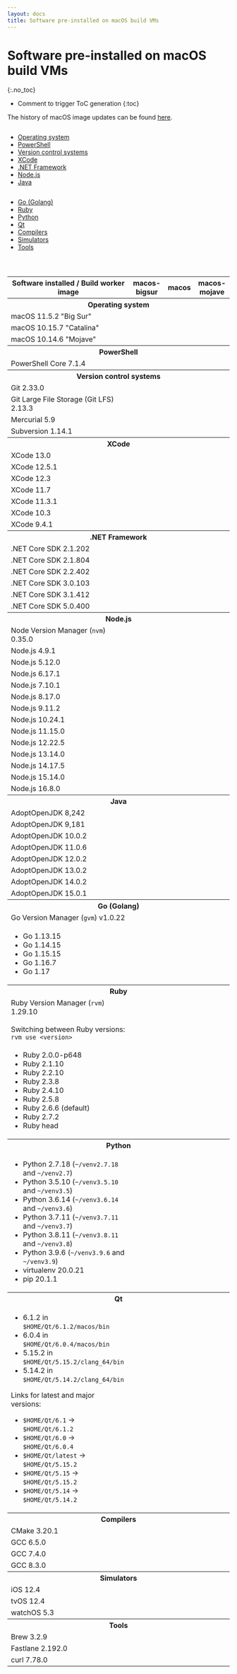```yaml
---
layout: docs
title: Software pre-installed on macOS build VMs
---
```


<!-- markdownlint-disable MD022 MD032 -->
# Software pre-installed on macOS build VMs
{:.no_toc}

* Comment to trigger ToC generation
{:toc}
<!-- markdownlint-enable MD022 MD032 -->

The history of macOS image updates can be found [here](/updates/).

<div class="row">
    <div class="columns medium-4">
        <ul>
            <li><a href="#operating-system">Operating system</a></li>
            <li><a href="#powershell">PowerShell</a></li>
            <li><a href="#version-control-systems">Version control systems</a></li>
            <li><a href="#xcode">XCode</a></li>
            <li><a href="#net-framework">.NET Framework</a></li>
            <li><a href="#node-js">Node.js</a></li>
            <li><a href="#java">Java</a></li>
        </ul>
    </div>
    <div class="columns medium-4">
        <ul>
            <li><a href="#golang">Go (Golang)</a></li>
            <li><a href="#ruby">Ruby</a></li>
            <li><a href="#python">Python</a></li>
            <li><a href="#qt">Qt</a></li>
            <li><a href="#compilers">Compilers</a></li>
            <li><a href="#simulators">Simulators</a></li>
            <li><a href="#tools">Tools</a></li>
        </ul>
    </div>
    <div class="columns medium-4">
        <ul>
        </ul>
    </div>
</div>

<table class="software-list">
    <tr>
        <th>Software installed / Build worker image</th>
        <th class="rotate"><span>macos-bigsur</span></th>
        <th class="rotate"><span>macos</span></th>
        <th class="rotate"><span>macos-mojave</span></th>
    </tr>
    <tr>
        <th id="operating-system" class="section" colspan="4">Operating system</th>
    </tr>
    <tr>
        <td>macOS 11.5.2 "Big Sur"</td>
        <td class="yes"></td><td class="no"></td><td class="no"></td>
    </tr>
    <tr>
        <td>macOS 10.15.7 "Catalina"</td>
        <td class="no"></td><td class="yes"></td><td class="no"></td>
    </tr>
    <tr>
        <td>macOS 10.14.6 "Mojave"</td>
        <td class="no"></td><td class="no"></td><td class="yes"></td>
    </tr>
    <tr>
        <th id="powershell" class="section" colspan="4">PowerShell</th>
    </tr>
    <tr><td>PowerShell Core 7.1.4</td><td class="yes"></td><td class="yes"></td><td class="yes"></td></tr>
    <!-- Version control systems -->
    <tr>
        <th id="version-control-systems" class="section" colspan="4">Version control systems</th>
    </tr>
    <tr>
        <td>Git 2.33.0</td><td class="yes"></td><td class="yes"></td><td class="yes"></td>
    </tr>
    <tr>
        <td>Git Large File Storage (Git LFS) 2.13.3</td><td class="yes"></td><td class="yes"></td><td class="yes"></td>
    </tr>
    <tr><td>Mercurial 5.9</td><td class="yes"></td><td class="yes"></td><td class="yes"></td></tr>
    <tr><td>Subversion 1.14.1</td><td class="yes"></td><td class="yes"></td><td class="yes"></td></tr>
    <!-- XCode -->
    <tr>
        <th id="xcode" class="section" colspan="4">XCode</th>
    </tr>
    <tr><td>XCode 13.0</td><td class="yes"></td><td class="no"></td><td class="no"></td></tr>
    <tr><td>XCode 12.5.1</td><td class="yes"></td><td class="no"></td><td class="no"></td></tr>
    <tr><td>XCode 12.3</td><td class="no"></td><td class="yes"></td><td class="no"></td></tr>
    <tr><td>XCode 11.7</td><td class="no"></td><td class="yes"></td><td class="no"></td></tr>
    <tr><td>XCode 11.3.1</td><td class="no"></td><td class="yes"></td><td class="yes"></td></tr>
    <tr><td>XCode 10.3</td><td class="no"></td><td class="yes"></td><td class="yes"></td></tr>
    <tr><td>XCode 9.4.1</td><td class="no"></td><td class="yes"></td><td class="yes"></td></tr>
    <!-- .NET Framework -->
    <tr>
        <th id="net-framework" class="section" colspan="4">.NET Framework</th>
    </tr>
    <tr><td>.NET Core SDK 2.1.202</td><td class="yes"></td><td class="yes"></td><td class="yes"></td></tr>
    <tr><td>.NET Core SDK 2.1.804</td><td class="yes"></td><td class="yes"></td><td class="yes"></td></tr>
    <tr><td>.NET Core SDK 2.2.402</td><td class="yes"></td><td class="yes"></td><td class="yes"></td></tr>
    <tr><td>.NET Core SDK 3.0.103</td><td class="yes"></td><td class="yes"></td><td class="yes"></td></tr>
    <tr><td>.NET Core SDK 3.1.412</td><td class="yes"></td><td class="yes"></td><td class="yes"></td></tr>
    <tr><td>.NET Core SDK 5.0.400</td><td class="yes"></td><td class="yes"></td><td class="yes"></td></tr>
    <!-- Node.js -->
    <tr>
        <th id="node-js" class="section" colspan="4">Node.js</th>
    </tr>
    <tr><td>Node Version Manager (<code>nvm</code>) 0.35.0</td><td class="yes"></td><td class="yes"></td><td class="yes"></td></tr>
    <tr><td>Node.js 4.9.1</td><td class="yes"></td><td class="yes"></td><td class="yes"></td></tr>
    <tr><td>Node.js 5.12.0</td><td class="yes"></td><td class="yes"></td><td class="yes"></td></tr>
    <tr><td>Node.js 6.17.1</td><td class="yes"></td><td class="yes"></td><td class="yes"></td></tr>
    <tr><td>Node.js 7.10.1</td><td class="yes"></td><td class="yes"></td><td class="yes"></td></tr>
    <tr><td>Node.js 8.17.0</td><td class="yes"></td><td class="yes"></td><td class="yes"></td></tr>
    <tr><td>Node.js 9.11.2</td><td class="yes"></td><td class="yes"></td><td class="yes"></td></tr>
    <tr><td>Node.js 10.24.1</td><td class="yes"></td><td class="yes"></td><td class="yes"></td></tr>
    <tr><td>Node.js 11.15.0</td><td class="yes"></td><td class="yes"></td><td class="yes"></td></tr>
    <tr><td>Node.js 12.22.5</td><td class="yes"></td><td class="yes"></td><td class="yes"></td></tr>
    <tr><td>Node.js 13.14.0</td><td class="yes"></td><td class="yes"></td><td class="yes"></td></tr>
    <tr><td>Node.js 14.17.5</td><td class="yes"></td><td class="yes"></td><td class="yes"></td></tr>
    <tr><td>Node.js 15.14.0</td><td class="yes"></td><td class="yes"></td><td class="yes"></td></tr>
    <tr><td>Node.js 16.8.0</td><td class="yes"></td><td class="yes"></td><td class="yes"></td></tr>
    <!-- Java -->
    <tr>
        <th id="java" class="section" colspan="4">Java</th>
    </tr>
    <tr><td>AdoptOpenJDK 8,242</td><td class="yes"></td><td class="yes"></td><td class="yes"></td></tr>
    <tr><td>AdoptOpenJDK 9,181</td><td class="yes"></td><td class="yes"></td><td class="yes"></td></tr>
    <tr><td>AdoptOpenJDK 10.0.2</td><td class="yes"></td><td class="yes"></td><td class="yes"></td></tr>
    <tr><td>AdoptOpenJDK 11.0.6</td><td class="yes"></td><td class="yes"></td><td class="yes"></td></tr>
    <tr><td>AdoptOpenJDK 12.0.2</td><td class="yes"></td><td class="yes"></td><td class="yes"></td></tr>
    <tr><td>AdoptOpenJDK 13.0.2</td><td class="yes"></td><td class="yes"></td><td class="yes"></td></tr>
    <tr><td>AdoptOpenJDK 14.0.2</td><td class="yes"></td><td class="yes"></td><td class="yes"></td></tr>
    <tr><td>AdoptOpenJDK 15.0.1</td><td class="yes"></td><td class="yes"></td><td class="yes"></td></tr>
    <!-- Go -->
    <tr>
        <th id="golang" class="section" colspan="4">Go (Golang)</th>
    </tr>
    <tr><td>Go Version Manager (<code>gvm</code>) v1.0.22</td><td class="yes"></td><td class="yes"></td><td class="yes"></td></tr>
    <tr>
        <td>
            <ul>
                <li>Go 1.13.15</li>
                <li>Go 1.14.15</li>
                <li>Go 1.15.15</li>
                <li>Go 1.16.7</li>
                <li>Go 1.17</li>
            </ul>
        </td>
        <td class="yes"></td><td class="yes"></td><td class="yes"></td>
    </tr>
    <!-- Ruby -->
    <tr>
        <th id="ruby" class="section" colspan="4">Ruby</th>
    </tr>
    <tr><td>Ruby Version Manager (<code>rvm</code>) 1.29.10<br><br>Switching between Ruby versions: <code>rvm use &lt;version&gt;</code></td><td class="yes"></td><td class="yes"></td><td class="yes"></td></tr>
    <tr>
        <td>
            <ul>
                <li>Ruby 2.0.0-p648</li>
                <li>Ruby 2.1.10</li>
                <li>Ruby 2.2.10</li>
                <li>Ruby 2.3.8</li>
                <li>Ruby 2.4.10</li>
                <li>Ruby 2.5.8</li>
                <li>Ruby 2.6.6 (default)</li>
                <li>Ruby 2.7.2</li>
                <li>Ruby head</li>
            </ul>
        </td>
        <td class="yes"></td><td class="yes"></td><td class="yes"></td>
    </tr>
    <!-- Python -->
    <tr>
        <th id="python" class="section" colspan="4">Python</th>
    </tr>
    <tr>
        <td>
            <ul>
                <li>Python 2.7.18 (<code>~/venv2.7.18</code> and <code>~/venv2.7</code>)</li>
                <li>Python 3.5.10 (<code>~/venv3.5.10</code> and <code>~/venv3.5</code>)</li>
                <li>Python 3.6.14 (<code>~/venv3.6.14</code> and <code>~/venv3.6</code>)</li>
                <li>Python 3.7.11 (<code>~/venv3.7.11</code> and <code>~/venv3.7</code>)</li>
                <li>Python 3.8.11 (<code>~/venv3.8.11</code> and <code>~/venv3.8</code>)</li>
                <li>Python 3.9.6 (<code>~/venv3.9.6</code> and <code>~/venv3.9</code>)</li>
                <li>virtualenv 20.0.21</li>
                <li>pip 20.1.1</li>
            </ul>
        </td>
        <td class="yes"></td><td class="yes"></td><td class="yes"></td>
    </tr>
    <!-- Qt -->
    <tr>
        <th id="qt" class="section" colspan="4">Qt</th>
    </tr>
    <tr>
        <td>
            <ul>
                <li>6.1.2 in <code>$HOME/Qt/6.1.2/macos/bin</code></li>
                <li>6.0.4 in <code>$HOME/Qt/6.0.4/macos/bin</code></li>
                <li>5.15.2 in <code>$HOME/Qt/5.15.2/clang_64/bin</code></li>
                <li>5.14.2 in <code>$HOME/Qt/5.14.2/clang_64/bin</code></li>
            </ul>
            <p>Links for latest and major versions:</p>
            <ul>
                <li><code>$HOME/Qt/6.1</code> &rarr; <code>$HOME/Qt/6.1.2</code></li>
                <li><code>$HOME/Qt/6.0</code> &rarr; <code>$HOME/Qt/6.0.4</code></li>
                <li><code>$HOME/Qt/latest</code> &rarr; <code>$HOME/Qt/5.15.2</code></li>
                <li><code>$HOME/Qt/5.15</code> &rarr; <code>$HOME/Qt/5.15.2</code></li>
                <li><code>$HOME/Qt/5.14</code> &rarr; <code>$HOME/Qt/5.14.2</code></li>
            </ul>
        </td>
        <td class="yes"></td><td class="yes"></td><td class="yes"></td>
    </tr>
    <!-- Compilers -->
    <tr>
        <th id="compilers" class="section" colspan="4">Compilers</th>
    </tr>
    <tr><td>CMake 3.20.1</td><td class="yes"></td><td class="yes"></td><td class="yes"></td></tr>
    <tr><td>GCC 6.5.0</td><td class="yes"></td><td class="yes"></td><td class="yes"></td></tr>
    <tr><td>GCC 7.4.0</td><td class="yes"></td><td class="yes"></td><td class="yes"></td></tr>
    <tr><td>GCC 8.3.0</td><td class="yes"></td><td class="yes"></td><td class="yes"></td></tr>
    <!-- Simulators -->
    <tr>
        <th id="simulators" class="section" colspan="4">Simulators</th>
    </tr>
    <tr><td>iOS 12.4</td><td class="yes"></td><td class="yes"></td><td class="yes"></td></tr>
    <tr><td>tvOS 12.4</td><td class="yes"></td><td class="yes"></td><td class="yes"></td></tr>
    <tr><td>watchOS 5.3</td><td class="yes"></td><td class="yes"></td><td class="yes"></td></tr>
    <!-- Tools -->
    <tr>
        <th id="tools" class="section" colspan="4">Tools</th>
    </tr>
    <tr><td>Brew 3.2.9</td><td class="yes"></td><td class="yes"></td><td class="yes"></td></tr>
    <tr><td>Fastlane 2.192.0</td><td class="yes"></td><td class="yes"></td><td class="yes"></td></tr>
    <tr><td>curl 7.78.0</td><td class="yes"></td><td class="yes"></td><td class="yes"></td></tr>
</table>